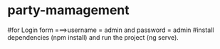 # party-mamagement

#for Login form ===>username = admin and password = admin
#install dependencies (npm install) and run the project (ng serve).
